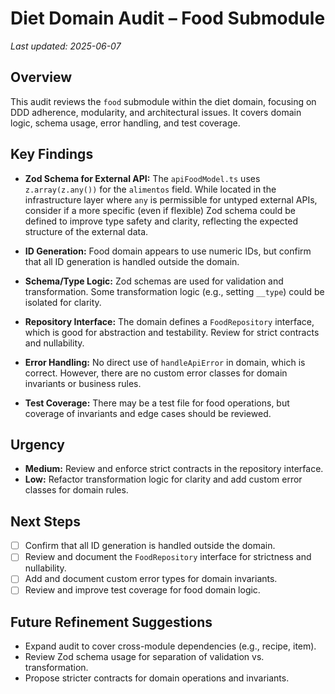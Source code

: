 # Diet Domain Audit – Food Submodule

_Last updated: 2025-06-07_

## Overview
This audit reviews the `food` submodule within the diet domain, focusing on DDD adherence, modularity, and architectural issues. It covers domain logic, schema usage, error handling, and test coverage.

## Key Findings
- **Zod Schema for External API:** The `apiFoodModel.ts` uses `z.array(z.any())` for the `alimentos` field. While located in the infrastructure layer where `any` is permissible for untyped external APIs, consider if a more specific (even if flexible) Zod schema could be defined to improve type safety and clarity, reflecting the expected structure of the external data.

- **ID Generation:** Food domain appears to use numeric IDs, but confirm that all ID generation is handled outside the domain.
- **Schema/Type Logic:** Zod schemas are used for validation and transformation. Some transformation logic (e.g., setting `__type`) could be isolated for clarity.
- **Repository Interface:** The domain defines a `FoodRepository` interface, which is good for abstraction and testability. Review for strict contracts and nullability.
- **Error Handling:** No direct use of `handleApiError` in domain, which is correct. However, there are no custom error classes for domain invariants or business rules.
- **Test Coverage:** There may be a test file for food operations, but coverage of invariants and edge cases should be reviewed.

## Urgency
- **Medium:** Review and enforce strict contracts in the repository interface.
- **Low:** Refactor transformation logic for clarity and add custom error classes for domain rules.

## Next Steps
- [ ] Confirm that all ID generation is handled outside the domain.
- [ ] Review and document the `FoodRepository` interface for strictness and nullability.
- [ ] Add and document custom error types for domain invariants.
- [ ] Review and improve test coverage for food domain logic.

## Future Refinement Suggestions
- Expand audit to cover cross-module dependencies (e.g., recipe, item).
- Review Zod schema usage for separation of validation vs. transformation.
- Propose stricter contracts for domain operations and invariants.
